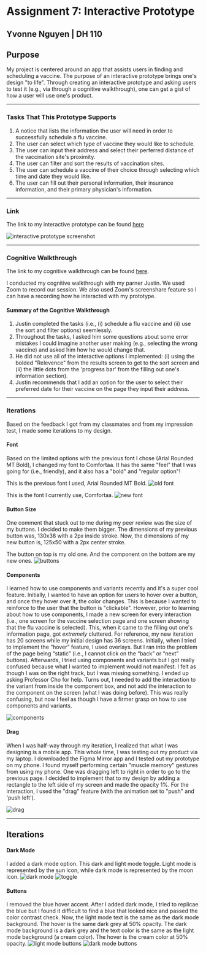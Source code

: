 # Assignment 7: Interactive Prototype 
Yvonne Nguyen | DH 110
---
## Purpose
My project is centered around an app that assists users in finding and scheduling a vaccine. The purpose of an interactive prototype brings one's design "to life". Through creating an interactive prototype and asking users to test it (e.g., via through a cognitive walkthrough), one can get a gist of how a user will use one's product.  

---

### Tasks That This Prototype Supports
1. A notice that lists the information the user will need in order to successfully schedule a flu vaccine.
2. The user can select which type of vaccine they would like to schedule.
3. The user can input their address and select their perferred distance of the vaccination site's proximity. 
4. The user can filter and sort the results of vaccination sites.  
5. The user can schedule a vaccine of their choice through selecting which time and date they would like.
6. The user can fill out their personal information, their insurance information, and their primary physician's information. 

---

### Link 
The link to my interactive prototype can be found [here](https://www.figma.com/file/EkkyhsjrsY9pp6xjSA3D2a/dh-110?node-id=56%3A5)

![interactive prototype screenshot](https://github.com/yvonne-nguyen/dh110/blob/main/assignments/interactive-prototype.png)

---

### Cognitive Walkthrough 
The link to my cognitive walkthrough can be found [here](https://youtu.be/lLVbFarRy7o).

I conducted my cognitive walkthrough with my parner Justin. We used Zoom to record our session. We also used Zoom's screenshare feature so I can have a recording how he interacted with my prototype. 

#### Summary of the Cognitive Walkthrough
1. Justin completed the tasks (i.e., (i) schedule a flu vaccine and (ii) use the sort and filter options) seemlessly. 
2. Throughout the tasks, I asked him some questions about some error mistakes I could imagine another user making (e.g., selecting the wrong vaccine) and asked him how he would change that.
3. He did not use all of the interactive options I implemented: (i) using the bolded "Relevence" from the results screen to get to the sort screen and (ii) the little dots from the 'progress bar' from the filling out one's information section). 
4. Justin recommends that I add an option for the user to select their preferred date for their vaccine on the page they input their address. 

---
### Iterations 
Based on the feedback I got from my classmates and from my impression test, I made some iterations to my design. 

#### Font
Based on the limited options with the previous font I chose (Arial Rounded MT Bold), I changed my font to Comfortaa. It has the same "feel" that I was going for (i.e., friendly), and it also has a "bold" and "regular option"!

This is the previous font I used, Arial Rounded MT Bold.
![old font](https://github.com/yvonne-nguyen/dh110/blob/main/assignments/old-font.png)

This is the font I currently use, Comfortaa.
![new font](https://github.com/yvonne-nguyen/dh110/blob/main/assignments/new-font.png)

#### Button Size
One comment that stuck out to me during my peer review was the size of my buttons. I decided to make them bigger. 
The dimensions of my previous button was, 130x38 with a 2px inside stroke.
Now, the dimensions of my new button is, 125x50 with a 2px center stroke. 

The button on top is my old one. And the component on the bottom are my new ones.
![buttons](https://github.com/yvonne-nguyen/dh110/blob/main/assignments/buttons.png)

#### Components
I learned how to use components and variants recently and it's a super cool feature. Initially, I wanted to have an option for users to hover over a button, and once they hover over it, the color changes. This is because I wanted to reinforce to the user that the button is "clickable". However, prior to learning about how to use components, I made a new screen for every interaction (i.e., one screen for the vaccine selection page and one screen showing that the flu vaccine is selected). This, when it came to the filling out one's information page, got *extremely* cluttered. For reference, my new iteration has 20 screens while my initial design has 36 screens. Initially, when I tried to implement the “hover” feature, I used overlays. But I ran into the problem of the page being “static” (i.e., I cannot click on the “back” or “next” buttons). Afterwards, I tried using components and variants but I got really confused because what I wanted to implement would not manifest. I felt as though I was on the right track, but I was missing something. I ended up asking Professor Cho for help. Turns out, I needed to add the interaction to the variant from inside the component box, and not add the interaction to the component on the screen (what I was doing before). This was really confusing, but now I feel as though I have a firmer grasp on how to use components and variants. 


![components](https://github.com/yvonne-nguyen/dh110/blob/main/assignments/components.png)

#### Drag
When I was half-way through my iteration, I realized that what I was designing is a mobile app. This whole time, I was testing out my product via my laptop. I downloaded the Figma Mirror app and I tested out my prototype on my phone. I found myself performing certain "muscle memory" gestures from using my phone. One was dragging left to right in order to go to the previous page. I decided to implement that to my design by adding a rectangle to the left side of my screen and made the opacity 1%. For the interaction, I used the "drag" feature (with the animation set to "push" and 'push left'). 

![drag](https://github.com/yvonne-nguyen/dh110/blob/main/assignments/drag.png)

---
## Iterations
#### Dark Mode
I added a dark mode option. This dark and light mode toggle. Light mode is represented by the sun icon, while dark mode is represented by the moon icon.
![dark mode](https://github.com/yvonne-nguyen/dh110/blob/main/assignments/dm.png)
![toggle](https://github.com/yvonne-nguyen/dh110/blob/main/assignments/dmlm.png)

#### Buttons
I removed the blue hover accent. After I added dark mode, I tried to replicae the blue but I found it difficult to find a blue that looked nice and passed the color contrast check. Now, the light mode text is the same as the dark mode background. The hover is the same dark grey at 50% opacity. The dark mode background is a dark grey and the text color is the same as the light mode background (a cream color). The hover is the cream color at 50% opacity. 
![light mode buttons](https://github.com/yvonne-nguyen/dh110/blob/main/assignments/buttonsit.png)
![dark mode buttons](https://github.com/yvonne-nguyen/dh110/blob/main/assignments/dmbuttons.png)
